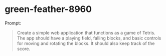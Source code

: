 # green-feather-8960

Prompt:
> Create a simple web application that functions as a game of Tetris. The app should have a playing field, falling blocks, and basic controls for moving and rotating the blocks. It should also keep track of the score.